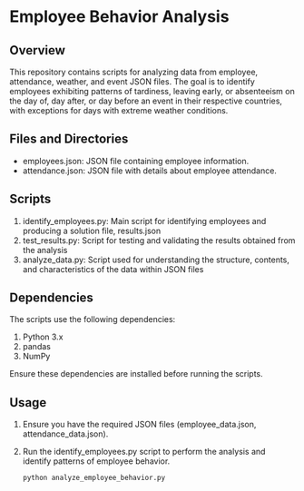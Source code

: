 # Employee Behavior Analysis

## Overview

This repository contains scripts for analyzing data from employee, attendance, weather, and event JSON files. The goal is to identify employees exhibiting patterns of tardiness, leaving early, or absenteeism on the day of, day after, or day before an event in their respective countries, with exceptions for days with extreme weather conditions. 

## Files and Directories

- employees.json: JSON file containing employee information.
- attendance.json: JSON file with details about employee attendance.

## Scripts

1. identify_employees.py: Main script for identifying employees and producing a solution file, results.json
2. test_results.py: Script for testing and validating the results obtained from the analysis
3. analyze_data.py: Script used for understanding the structure, contents, and characteristics of the data within JSON files

## Dependencies

The scripts use the following dependencies:
1. Python 3.x
2. pandas
3. NumPy

Ensure these dependencies are installed before running the scripts.
   
## Usage

1. Ensure you have the required JSON files (employee_data.json, attendance_data.json).
2. Run the identify_employees.py script to perform the analysis and identify patterns of employee behavior.

   ```bash
   python analyze_employee_behavior.py
